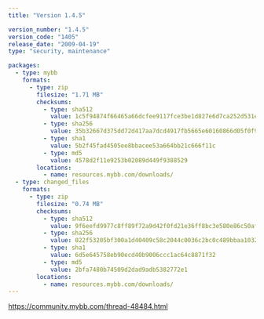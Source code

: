 ```yaml
---
title: "Version 1.4.5"

version_number: "1.4.5"
version_code: "1405"
release_date: "2009-04-19"
type: "security, maintenance"

packages:
  - type: mybb
    formats:
      - type: zip
        filesize: "1.71 MB"
        checksums:
          - type: sha512
            value: 1c5f94874f66465a66dcfee9117fce3be1d827e6d7ca252d531ec8371b9c9c2d552bff5932ade58fa4f120540a53f1627315cf6963120487c03f27e47f3c376e
          - type: sha256
            value: 35b32667d375dd72d417aa7dcd4917fb5665e60160866d05f0f90dbea7f8cf9d
          - type: sha1
            value: 5b2f45fad4505ee8bbacee53a664bb21c666f11c
          - type: md5
            value: 4578d2f11e9253b02089d449f9388529
        locations:
          - name: resources.mybb.com/downloads/
  - type: changed_files
    formats:
      - type: zip
        filesize: "0.74 MB"
        checksums:
          - type: sha512
            value: 9f6eefd9977c8ff89f72a9d42f0fd21e36ff8bc3e580e86c50afb471dc23de2f74053f74932f6fa6d73a54621c5fd7eb121dc781a2c505d374b11d7cdb1513f1
          - type: sha256
            value: 022f53205bf300a1d40409c58c2044c0036c2bc0c489bbaa10327d3047970d20
          - type: sha1
            value: 6d5e645758eb90ecd40b9006ccc1ac64c8871f32
          - type: md5
            value: 2bfa7480b74509d2dad9adb5382772e1
        locations:
          - name: resources.mybb.com/downloads/
---
```


<https://community.mybb.com/thread-48484.html>
